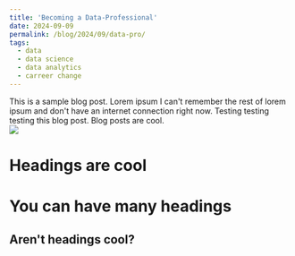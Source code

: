 ```yaml
---
title: 'Becoming a Data-Professional'
date: 2024-09-09
permalink: /blog/2024/09/data-pro/
tags:
  - data
  - data science
  - data analytics
  - carreer change
---
```


This is a sample blog post. Lorem ipsum I can't remember the rest of lorem ipsum and don't have an internet connection right now. Testing testing testing this blog post. Blog posts are cool. <br/><img src='/images/500x300.png'>

Headings are cool
======

You can have many headings
======

Aren't headings cool?
------
